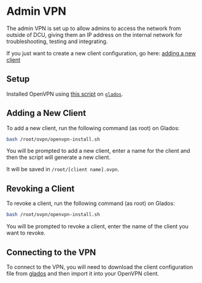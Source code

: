 # Admin VPN

The admin VPN is set up to allow admins to access the network from outside of DCU, giving them an IP address on the internal network for troubleshooting, testing and integrating.

If you just want to create a new client configuration, go here: [adding a new client](#adding-a-new-client)

## Setup

Installed OpenVPN using [this script](https://github.com/Nyr/openvpn-install) on [`glados`](../hardware/aperture/glados.md).

## Adding a New Client

To add a new client, run the following command (as root) on Glados:

```bash
bash /root/ovpn/openvpn-install.sh
```

You will be prompted to add a new client, enter a name for the client and then the script will generate a new client.

It will be saved in `/root/[client name].ovpn`.

## Revoking a Client

To revoke a client, run the following command (as root) on Glados:

```bash
bash /root/ovpn/openvpn-install.sh
```

You will be prompted to revoke a client, enter the name of the client you want to revoke.

## Connecting to the VPN

To connect to the VPN, you will need to download the client configuration file from [glados](../hardware/aperture/glados.md) and then import it into your OpenVPN client.
